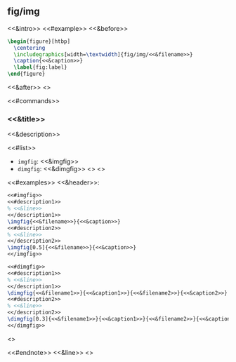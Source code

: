 ## fig/img

<<&intro>>
<<#example>>
<<&before>>

```latex
\begin{figure}[htbp]
  \centering
  \includegraphics[width=\textwidth]{fig/img/<<&filename>>}
  \caption{<<&caption>>}
  \label{fig:label}
\end{figure}
```

<<&after>>
<</example>>


<<#commands>>
### <<&title>>

<<&description>>

<<#list>>
  * `imgfig`: <<&imgfig>>
  * `dimgfig`: <<&dimgfig>>
<</list>>
<</commands>>

<<#examples>>
<<&header>>:

```latex
<<#imgfig>>
<<#description1>>
% <<&line>>
<</description1>>
\imgfig{<<&filename>>}{<<&caption>>}
<<#description2>>
% <<&line>>
<</description2>>
\imgfig[0.5]{<<&filename>>}{<<&caption>>}
<</imgfig>>

<<#dimgfig>>
<<#description1>>
% <<&line>>
<</description1>>
\dimgfig{<<&filename1>>}{<<&caption1>>}{<<&filename2>>}{<<&caption2>>}
<<#description2>>
% <<&line>>
<</description2>>
\dimgfig[0.3]{<<&filename1>>}{<<&caption1>>}{<<&filename2>>}{<<&caption2>>}
<</dimgfig>>
```
<</examples>>

<<#endnote>>
<<&line>>
<</endnote>>
